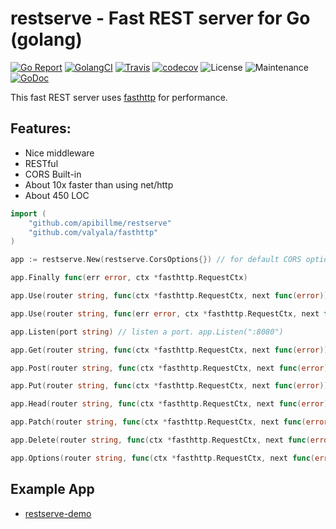 # restserve - Fast REST server for Go (golang)

[![Go Report](https://goreportcard.com/badge/github.com/apibillme/restserve)](https://goreportcard.com/report/github.com/apibillme/restserve) [![GolangCI](https://golangci.com/badges/github.com/apibillme/restserve.svg)](https://golangci.com/r/github.com/apibillme/restserve) [![Travis](https://travis-ci.org/apibillme/restserve.svg?branch=master)](https://travis-ci.org/apibillme/restserve#) [![codecov](https://codecov.io/gh/apibillme/restserve/branch/master/graph/badge.svg)](https://codecov.io/gh/apibillme/restserve) ![License](https://img.shields.io/github/license/apibillme/restserve.svg) ![Maintenance](https://img.shields.io/maintenance/yes/2018.svg) [![GoDoc](https://godoc.org/github.com/apibillme/restserve?status.svg)](https://godoc.org/github.com/apibillme/restserve)


This fast REST server uses [fasthttp](https://github.com/valyala/fasthttp#readme) for performance.

## Features:
* Nice middleware
* RESTful
* CORS Built-in
* About 10x faster than using net/http
* About 450 LOC

```go
import (
    "github.com/apibillme/restserve"
    "github.com/valyala/fasthttp"
)
```

```go
app := restserve.New(restserve.CorsOptions{}) // for default CORS options

app.Finally func(err error, ctx *fasthttp.RequestCtx)

app.Use(router string, func(ctx *fasthttp.RequestCtx, next func(error)) // register non-error-middleware

app.Use(router string, func(err error, ctx *fasthttp.RequestCtx, next func(error))) // register error-middleware

app.Listen(port string) // listen a port. app.Listen(":8080")

app.Get(router string, func(ctx *fasthttp.RequestCtx, next func(error))) // only handle http GET method

app.Post(router string, func(ctx *fasthttp.RequestCtx, next func(error))) // only handle http POST method

app.Put(router string, func(ctx *fasthttp.RequestCtx, next func(error))) // only handle http PUT method

app.Head(router string, func(ctx *fasthttp.RequestCtx, next func(error))) // only handle http HEAD method

app.Patch(router string, func(ctx *fasthttp.RequestCtx, next func(error))) // only handle http PATCH method

app.Delete(router string, func(ctx *fasthttp.RequestCtx, next func(error))) // only handle http DELETE method

app.Options(router string, func(ctx *fasthttp.RequestCtx, next func(error))) // only handle http OPTIONS method
```

## Example App

* [restserve-demo](https://github.com/apibillme/restserve-demo)
